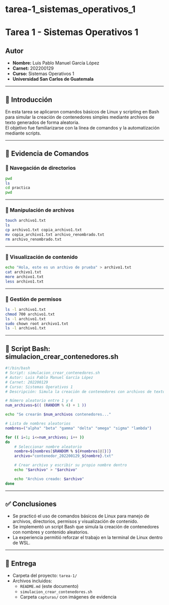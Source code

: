 # tarea-1_sistemas_operativos_1

# Tarea 1 - Sistemas Operativos 1

## Autor
- **Nombre:** Luis Pablo Manuel García López  
- **Carnet:** 202200129  
- **Curso:** Sistemas Operativos 1  
- **Universidad San Carlos de Guatemala**  

---

## 📌 Introducción
En esta tarea se aplicaron comandos básicos de Linux y scripting en Bash para simular la creación de contenedores simples mediante archivos de texto generados de forma aleatoria.  
El objetivo fue familiarizarse con la línea de comandos y la automatización mediante scripts.

---

## 📂 Evidencia de Comandos

### 🔹 Navegación de directorios
```bash
pwd
ls
cd practica
pwd
```


---

### 🔹 Manipulación de archivos
```bash
touch archivo1.txt
ls
cp archivo1.txt copia_archivo1.txt
mv copia_archivo1.txt archivo_renombrado.txt
rm archivo_renombrado.txt
```



---

### 🔹 Visualización de contenido
```bash
echo "Hola, este es un archivo de prueba" > archivo1.txt
cat archivo1.txt
more archivo1.txt
less archivo1.txt
```


---

### 🔹 Gestión de permisos
```bash
ls -l archivo1.txt
chmod 700 archivo1.txt
ls -l archivo1.txt
sudo chown root archivo1.txt
ls -l archivo1.txt
```



---

## 📜 Script Bash: simulacion_crear_contenedores.sh
```bash
#!/bin/bash
# Script: simulacion_crear_contenedores.sh
# Autor: Luis Pablo Manuel García López
# Carnet: 202200129
# Curso: Sistemas Operativos 1
# Descripción: Simula la creación de contenedores con archivos de texto aleatorios.

# Número aleatorio entre 1 y 4
num_archivos=$(( (RANDOM % 4) + 1 ))

echo "Se crearán $num_archivos contenedores..."

# Lista de nombres aleatorios
nombres=("alpha" "beta" "gamma" "delta" "omega" "sigma" "lambda")

for (( i=1; i<=num_archivos; i++ ))
do
    # Seleccionar nombre aleatorio
    nombre=${nombres[$RANDOM % ${#nombres[@]}]}
    archivo="contenedor_202200129_${nombre}.txt"

    # Crear archivo y escribir su propio nombre dentro
    echo "$archivo" > "$archivo"

    echo "Archivo creado: $archivo"
done
```


---

## ✅ Conclusiones
- Se practicó el uso de comandos básicos de Linux para manejo de archivos, directorios, permisos y visualización de contenido.  
- Se implementó un script Bash que simula la creación de contenedores con nombres y contenido aleatorios.  
- La experiencia permitió reforzar el trabajo en la terminal de Linux dentro de WSL.  

---

## 📎 Entrega
- Carpeta del proyecto: `tarea-1/`  
- Archivos incluidos:  
  - `README.md` (este documento)  
  - `simulacion_crear_contenedores.sh`  
  - Carpeta `capturas/` con imágenes de evidencia  

